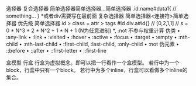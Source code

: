 <!--
 * @Descripttion: 
 * @Author: wyao
 * @Date: 2020-04-15 00:55:59
 * @LastEditors: wyao
 * @LastEditTime: 2020-06-03 21:08:22
--> 
选择器
复合选择器
简单选择器简单选择器...简单选择器
.id.name#data1{
    // something...
}
*或者div需要写在最前面
复杂选择器
简单选择器<连接符>简单选择器
优先级
简单选择器
id > class = attr > tags
#id div.a#id{}
// [0,2,1,1]
// s = 0 * N^3 + 2 * N^2 + 1 * N + 1 (N为任意进制)
*, :not 不参与权重计算
伪类
• :any-link
• :link
• :visited
• :hover
• :active
• :focus
• :target
• :empty
• :nth-child
• :nth-last-child
• :first-child, :last-child, :only-child
• :not
伪元素
• ::before
• ::after
• ::first-letter
• ::first-line

盒模型
行盒
行盒为虚拟概念。即可以把一行看作一个盒模型。
若行中为一个block，行盒中只有一个block。
若行中为多个inline，行盒可以看做多个inline的集合。